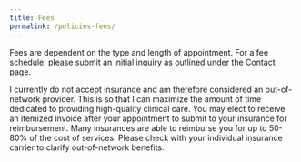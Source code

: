 ```yaml
---
title: Fees
permalink: /policies-fees/
---
```


Fees are dependent on the type and length of appointment. For a fee schedule, please submit an initial inquiry as outlined under the Contact page.

I currently do not accept insurance and am therefore considered an out-of-network provider. This is so that I can maximize the amount of time dedicated to providing high-quality clinical care. You may elect to receive an itemized invoice after your appointment to submit to your insurance for reimbursement. Many insurances are able to reimburse you for up to 50-80% of the cost of services. Please check with your individual insurance carrier to clarify out-of-network benefits.


